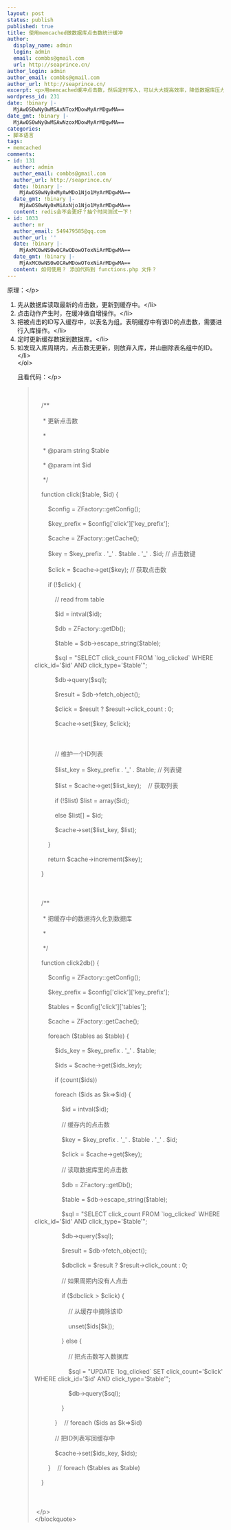 ```yaml
---
layout: post
status: publish
published: true
title: 使用memcached做数据库点击数统计缓冲
author:
  display_name: admin
  login: admin
  email: combbs@gmail.com
  url: http://seaprince.cn/
author_login: admin
author_email: combbs@gmail.com
author_url: http://seaprince.cn/
excerpt: <p>用memcached缓冲点击数，然后定时写入，可以大大提高效率，降低数据库压力。</p>
wordpress_id: 231
date: !binary |-
  MjAwOS0wNy0wMSAxNToxMDowMyArMDgwMA==
date_gmt: !binary |-
  MjAwOS0wNy0wMSAwNzoxMDowMyArMDgwMA==
categories:
- 脚本语言
tags:
- memcached
comments:
- id: 131
  author: admin
  author_email: combbs@gmail.com
  author_url: http://seaprince.cn/
  date: !binary |-
    MjAwOS0wNy0xMyAwMDo1Njo1MyArMDgwMA==
  date_gmt: !binary |-
    MjAwOS0wNy0xMiAxNjo1Njo1MyArMDgwMA==
  content: redis会不会更好？抽个时间测试一下！
- id: 1033
  author: mr
  author_email: 549479585@qq.com
  author_url: ''
  date: !binary |-
    MjAxMC0wNS0wOCAwODowOToxNiArMDgwMA==
  date_gmt: !binary |-
    MjAxMC0wNS0wOCAwMDowOToxNiArMDgwMA==
  content: 如何使用？ 添加代码到 functions.php 文件？
---
```

<p>原理：<&#47;p></p>
<ol>
<li>先从数据库读取最新的点击数，更新到缓存中。<&#47;li>
<li>点击动作产生时，在缓冲做自增操作。<&#47;li>
<li>把被点击的ID写入缓存中，以表名为组。表明缓存中有该ID的点击数，需要进行入库操作。<&#47;li>
<li>定时更新缓存数据到数据库。<&#47;li>
<li>如发现入库周期内，点击数无更新，则放弃入库，并山删除表名组中的ID。<&#47;li><br />
<&#47;ol></p>
<p>且看代码：<&#47;p></p>
<blockquote>
<p>&nbsp;&nbsp;&nbsp; <br &#47;><br />
&nbsp;&nbsp; &nbsp;&#47;**<br &#47;><br />
&nbsp;&nbsp; &nbsp; * 更新点击数<br &#47;><br />
&nbsp;&nbsp; &nbsp; *<br &#47;><br />
&nbsp;&nbsp; &nbsp; * @param string $table<br &#47;><br />
&nbsp;&nbsp; &nbsp; * @param int $id<br &#47;><br />
&nbsp;&nbsp; &nbsp; *&#47;<br &#47;><br />
&nbsp;&nbsp; &nbsp;function click($table, $id) {<br &#47;><br />
&nbsp;&nbsp; &nbsp;&nbsp;&nbsp; &nbsp;$config = ZFactory::getConfig();<br &#47;><br />
&nbsp;&nbsp; &nbsp;&nbsp;&nbsp; &nbsp;$key_prefix = $config['click']['key_prefix'];<br &#47;><br />
&nbsp;&nbsp; &nbsp;&nbsp;&nbsp; &nbsp;$cache = ZFactory::getCache();<br &#47;><br />
&nbsp;&nbsp; &nbsp;&nbsp;&nbsp; &nbsp;$key = $key_prefix . '_' . $table . '_' . $id; &#47;&#47; 点击数键<br &#47;><br />
&nbsp;&nbsp; &nbsp;&nbsp;&nbsp; &nbsp;$click = $cache->get($key); &#47;&#47; 获取点击数<br &#47;><br />
&nbsp;&nbsp; &nbsp;&nbsp;&nbsp; &nbsp;if (!$click) {<br &#47;><br />
&nbsp;&nbsp; &nbsp;&nbsp;&nbsp; &nbsp;&nbsp;&nbsp; &nbsp;&#47;&#47; read from table<br &#47;><br />
&nbsp;&nbsp; &nbsp;&nbsp;&nbsp; &nbsp;&nbsp;&nbsp; &nbsp;$id = intval($id);<br &#47;><br />
&nbsp;&nbsp; &nbsp;&nbsp;&nbsp; &nbsp;&nbsp;&nbsp; &nbsp;$db = ZFactory::getDb();<br &#47;><br />
&nbsp;&nbsp; &nbsp;&nbsp;&nbsp; &nbsp;&nbsp;&nbsp; &nbsp;$table = $db->escape_string($table);<br &#47;><br />
&nbsp;&nbsp; &nbsp;&nbsp;&nbsp; &nbsp;&nbsp;&nbsp; &nbsp;$sql = "SELECT click_count FROM `log_clicked` WHERE click_id='$id' AND click_type='$table'";<br &#47;><br />
&nbsp;&nbsp; &nbsp;&nbsp;&nbsp; &nbsp;&nbsp;&nbsp; &nbsp;$db->query($sql);<br &#47;><br />
&nbsp;&nbsp; &nbsp;&nbsp;&nbsp; &nbsp;&nbsp;&nbsp; &nbsp;$result = $db->fetch_object();<br &#47;><br />
&nbsp;&nbsp; &nbsp;&nbsp;&nbsp; &nbsp;&nbsp;&nbsp; &nbsp;$click = $result ? $result->click_count : 0;<br &#47;><br />
&nbsp;&nbsp; &nbsp;&nbsp;&nbsp; &nbsp;&nbsp;&nbsp; &nbsp;$cache->set($key, $click);<br &#47;><br />
&nbsp;&nbsp; &nbsp;&nbsp;&nbsp; &nbsp;&nbsp;&nbsp; &nbsp;<br &#47;><br />
&nbsp;&nbsp; &nbsp;&nbsp;&nbsp; &nbsp;&nbsp;&nbsp; &nbsp;&#47;&#47; 维护一个ID列表<br &#47;><br />
&nbsp;&nbsp; &nbsp;&nbsp;&nbsp; &nbsp;&nbsp;&nbsp; &nbsp;$list_key = $key_prefix . '_' . $table; &#47;&#47; 列表键<br &#47;><br />
&nbsp;&nbsp; &nbsp;&nbsp;&nbsp; &nbsp;&nbsp;&nbsp; &nbsp;$list = $cache->get($list_key);&nbsp;&nbsp; &nbsp;&#47;&#47; 获取列表<br &#47;><br />
&nbsp;&nbsp; &nbsp;&nbsp;&nbsp; &nbsp;&nbsp;&nbsp; &nbsp;if (!$list) $list = array($id);<br &#47;><br />
&nbsp;&nbsp; &nbsp;&nbsp;&nbsp; &nbsp;&nbsp;&nbsp; &nbsp;else $list[] = $id;<br &#47;><br />
&nbsp;&nbsp; &nbsp;&nbsp;&nbsp; &nbsp;&nbsp;&nbsp; &nbsp;$cache->set($list_key, $list);<br &#47;><br />
&nbsp;&nbsp; &nbsp;&nbsp;&nbsp; &nbsp;}<br &#47;><br />
&nbsp;&nbsp; &nbsp;&nbsp;&nbsp; &nbsp;return $cache->increment($key);<br &#47;><br />
&nbsp;&nbsp; &nbsp;}<br &#47;><br />
&nbsp;&nbsp; &nbsp;<br &#47;><br />
&nbsp;&nbsp; &nbsp;&#47;**<br &#47;><br />
&nbsp;&nbsp; &nbsp; * 把缓存中的数据持久化到数据库<br &#47;><br />
&nbsp;&nbsp; &nbsp; *<br &#47;><br />
&nbsp;&nbsp; &nbsp; *&#47;<br &#47;><br />
&nbsp;&nbsp; &nbsp;function click2db() {<br &#47;><br />
&nbsp;&nbsp; &nbsp;&nbsp;&nbsp; &nbsp;$config = ZFactory::getConfig();<br &#47;><br />
&nbsp;&nbsp; &nbsp;&nbsp;&nbsp; &nbsp;$key_prefix = $config['click']['key_prefix'];<br &#47;><br />
&nbsp;&nbsp; &nbsp;&nbsp;&nbsp; &nbsp;$tables = $config['click']['tables'];<br &#47;><br />
&nbsp;&nbsp; &nbsp;&nbsp;&nbsp; &nbsp;$cache = ZFactory::getCache();<br &#47;><br />
&nbsp;&nbsp; &nbsp;&nbsp;&nbsp; &nbsp;foreach ($tables as $table) {<br &#47;><br />
&nbsp;&nbsp; &nbsp;&nbsp;&nbsp; &nbsp;&nbsp;&nbsp; &nbsp;$ids_key = $key_prefix . '_' . $table;<br &#47;><br />
&nbsp;&nbsp; &nbsp;&nbsp;&nbsp; &nbsp;&nbsp;&nbsp; &nbsp;$ids = $cache->get($ids_key);<br &#47;><br />
&nbsp;&nbsp; &nbsp;&nbsp;&nbsp; &nbsp;&nbsp;&nbsp; &nbsp;if (count($ids))<br &#47;><br />
&nbsp;&nbsp; &nbsp;&nbsp;&nbsp; &nbsp;&nbsp;&nbsp; &nbsp;foreach ($ids as $k=>$id) {<br &#47;><br />
&nbsp;&nbsp; &nbsp;&nbsp;&nbsp; &nbsp;&nbsp;&nbsp; &nbsp;&nbsp;&nbsp; &nbsp;$id = intval($id);<br &#47;><br />
&nbsp;&nbsp; &nbsp;&nbsp;&nbsp; &nbsp;&nbsp;&nbsp; &nbsp;&nbsp;&nbsp; &nbsp;&#47;&#47; 缓存内的点击数<br &#47;><br />
&nbsp;&nbsp; &nbsp;&nbsp;&nbsp; &nbsp;&nbsp;&nbsp; &nbsp;&nbsp;&nbsp; &nbsp;$key = $key_prefix . '_' . $table . '_' . $id;<br &#47;><br />
&nbsp;&nbsp; &nbsp;&nbsp;&nbsp; &nbsp;&nbsp;&nbsp; &nbsp;&nbsp;&nbsp; &nbsp;$click = $cache->get($key);<br &#47;><br />
&nbsp;&nbsp; &nbsp;&nbsp;&nbsp; &nbsp;&nbsp;&nbsp; &nbsp;&nbsp;&nbsp; &nbsp;&#47;&#47; 读取数据库里的点击数<br &#47;><br />
&nbsp;&nbsp; &nbsp;&nbsp;&nbsp; &nbsp;&nbsp;&nbsp; &nbsp;&nbsp;&nbsp; &nbsp;$db = ZFactory::getDb();<br &#47;><br />
&nbsp;&nbsp; &nbsp;&nbsp;&nbsp; &nbsp;&nbsp;&nbsp; &nbsp;&nbsp;&nbsp; &nbsp;$table = $db->escape_string($table);<br &#47;><br />
&nbsp;&nbsp; &nbsp;&nbsp;&nbsp; &nbsp;&nbsp;&nbsp; &nbsp;&nbsp;&nbsp; &nbsp;$sql = "SELECT click_count FROM `log_clicked` WHERE click_id='$id' AND click_type='$table'";<br &#47;><br />
&nbsp;&nbsp; &nbsp;&nbsp;&nbsp; &nbsp;&nbsp;&nbsp; &nbsp;&nbsp;&nbsp; &nbsp;$db->query($sql);<br &#47;><br />
&nbsp;&nbsp; &nbsp;&nbsp;&nbsp; &nbsp;&nbsp;&nbsp; &nbsp;&nbsp;&nbsp; &nbsp;$result = $db->fetch_object();<br &#47;><br />
&nbsp;&nbsp; &nbsp;&nbsp;&nbsp; &nbsp;&nbsp;&nbsp; &nbsp;&nbsp;&nbsp; &nbsp;$dbclick = $result ? $result->click_count : 0;<br &#47;><br />
&nbsp;&nbsp; &nbsp;&nbsp;&nbsp; &nbsp;&nbsp;&nbsp; &nbsp;&nbsp;&nbsp; &nbsp;&#47;&#47; 如果周期内没有人点击<br &#47;><br />
&nbsp;&nbsp; &nbsp;&nbsp;&nbsp; &nbsp;&nbsp;&nbsp; &nbsp;&nbsp;&nbsp; &nbsp;if ($dbclick > $click) {<br &#47;><br />
&nbsp;&nbsp; &nbsp;&nbsp;&nbsp; &nbsp;&nbsp;&nbsp; &nbsp;&nbsp;&nbsp; &nbsp;&nbsp;&nbsp; &nbsp;&#47;&#47; 从缓存中摘除该ID<br &#47;><br />
&nbsp;&nbsp; &nbsp;&nbsp;&nbsp; &nbsp;&nbsp;&nbsp; &nbsp;&nbsp;&nbsp; &nbsp;&nbsp;&nbsp; &nbsp;unset($ids[$k]);<br &#47;><br />
&nbsp;&nbsp; &nbsp;&nbsp;&nbsp; &nbsp;&nbsp;&nbsp; &nbsp;&nbsp;&nbsp; &nbsp;} else {<br &#47;><br />
&nbsp;&nbsp; &nbsp;&nbsp;&nbsp; &nbsp;&nbsp;&nbsp; &nbsp;&nbsp;&nbsp; &nbsp;&nbsp;&nbsp; &nbsp;&#47;&#47; 把点击数写入数据库<br &#47;><br />
&nbsp;&nbsp; &nbsp;&nbsp;&nbsp; &nbsp;&nbsp;&nbsp; &nbsp;&nbsp;&nbsp; &nbsp;&nbsp;&nbsp; &nbsp;$sql = "UPDATE `log_clicked` SET click_count='$click' WHERE click_id='$id' AND click_type='$table'";<br &#47;><br />
&nbsp;&nbsp; &nbsp;&nbsp;&nbsp; &nbsp;&nbsp;&nbsp; &nbsp;&nbsp;&nbsp; &nbsp;&nbsp;&nbsp; &nbsp;$db->query($sql);<br &#47;><br />
&nbsp;&nbsp; &nbsp;&nbsp;&nbsp; &nbsp;&nbsp;&nbsp; &nbsp;&nbsp;&nbsp; &nbsp;}<br &#47;><br />
&nbsp;&nbsp; &nbsp;&nbsp;&nbsp; &nbsp;&nbsp;&nbsp; &nbsp;}&nbsp;&nbsp; &nbsp;&#47;&#47; foreach ($ids as $k=>$id)<br &#47;><br />
&nbsp;&nbsp; &nbsp;&nbsp;&nbsp; &nbsp;&nbsp;&nbsp; &nbsp;&#47;&#47; 把ID列表写回缓存中<br &#47;><br />
&nbsp;&nbsp; &nbsp;&nbsp;&nbsp; &nbsp;&nbsp;&nbsp; &nbsp;$cache->set($ids_key, $ids);<br &#47;><br />
&nbsp;&nbsp; &nbsp;&nbsp;&nbsp; &nbsp;}&nbsp;&nbsp; &nbsp;&#47;&#47; foreach ($tables as $table)<br &#47;><br />
&nbsp;&nbsp; &nbsp;}<br &#47;><br />
&nbsp;&nbsp;&nbsp; <br &#47;><br />
&nbsp;<&#47;p><br />
<&#47;blockquote></p>

